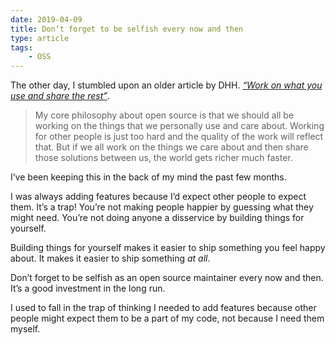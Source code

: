 ```yaml
---
date: 2019-04-09
title: Don’t forget to be selfish every now and then
type: article
tags:
    - OSS
---
```


The other day, I stumbled upon an older article by DHH. *[“Work on what you use and share the rest”](https://dhh.dk/posts/36-work-on-what-you-use-and-share-the-rest)*.

> My core philosophy about open source is that we should all be working on the things that we personally use and care about. Working for other people is just too hard and the quality of the work will reflect that. But if we all work on the things we care about and then share those solutions between us, the world gets richer much faster.

I’ve been keeping this in the back of my mind the past few months.

I was always adding features because I’d expect other people to expect them. It’s a trap! You’re not making people happier by guessing what they might need. You’re not doing anyone a disservice by building things for yourself.

Building things for yourself makes it easier to ship something you feel happy about. It makes it easier to ship something *at all*.

Don’t forget to be selfish as an open source maintainer every now and then. It’s a good investment in the long run.

I used to fall in the trap of thinking I needed to add features because other people might expect them to be a part of my code, not because I need them myself.
